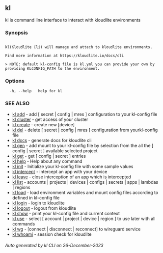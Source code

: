 ## kl

kl is command line interface to interact with kloudlite environments

### Synopsis

```

kl(Kloudlite Cli) will manage and attach to kloudlite environments.

Find more information at https://kloudlite.io/docs/cli

> NOTE: default kl-config file is kl.yml you can provide your own by providing KLCONFIG_PATH to the environment.
```

### Options

```
  -h, --help   help for kl

```

### SEE ALSO

* [kl add](kl_add.md)  - add [ secret | config | mres ] configuration to your kl-config file
* [kl cluster](kl_cluster.md)  - get access of your cluster
* [kl create](kl_create.md)  - create new [device]
* [kl del](kl_del.md)  - delete [ secret | config | mres ] configuration from yourkl-config file
* [kl docs](kl_docs.md)  - generate docs for kloudlite cli
* [kl gen](kl_gen.md)  - add mount to your kl-config file by selection from the all the [ config | secret ] available selected project
* [kl get](kl_get.md)  - get [ config | secret ] entries
* [kl help](kl_help.md)  - Help about any command
* [kl init](kl_init.md)  - Initialize your kl-config file with some sample values
* [kl intercept](kl_intercept.md)  - intercept an app with your device
* [kl leave](kl_leave.md)  - close interception of an app which is intercepted
* [kl list](kl_list.md)  - accounts | projects | devices | configs | secrets | apps | lambdas | regions
* [kl load](kl_load.md)  - load environment variables and mount config files according to defined in kl-config file
* [kl login](kl_login.md)  - login to kloudlite
* [kl logout](kl_logout.md)  - logout from kloudlite
* [kl show](kl_show.md)  - print your kl-config file and current context
* [kl use](kl_use.md)  - select [ account | project | device | region ] to use later with all commands
* [kl wg](kl_wg.md)  - [connect | disconnect | reconnect] to wireguard service
* [kl whoami](kl_whoami.md)  - session check for kloudlite

###### Auto generated by kl CLI on 26-December-2023
